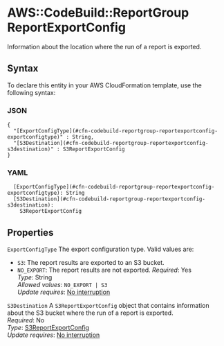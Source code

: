 # AWS::CodeBuild::ReportGroup ReportExportConfig<a name="aws-properties-codebuild-reportgroup-reportexportconfig"></a>

Information about the location where the run of a report is exported\.

## Syntax<a name="aws-properties-codebuild-reportgroup-reportexportconfig-syntax"></a>

To declare this entity in your AWS CloudFormation template, use the following syntax:

### JSON<a name="aws-properties-codebuild-reportgroup-reportexportconfig-syntax.json"></a>

```
{
  "[ExportConfigType](#cfn-codebuild-reportgroup-reportexportconfig-exportconfigtype)" : String,
  "[S3Destination](#cfn-codebuild-reportgroup-reportexportconfig-s3destination)" : S3ReportExportConfig
}
```

### YAML<a name="aws-properties-codebuild-reportgroup-reportexportconfig-syntax.yaml"></a>

```
  [ExportConfigType](#cfn-codebuild-reportgroup-reportexportconfig-exportconfigtype): String
  [S3Destination](#cfn-codebuild-reportgroup-reportexportconfig-s3destination):
    S3ReportExportConfig
```

## Properties<a name="aws-properties-codebuild-reportgroup-reportexportconfig-properties"></a>

`ExportConfigType` <a name="cfn-codebuild-reportgroup-reportexportconfig-exportconfigtype"></a>
The export configuration type\. Valid values are:

- `S3`: The report results are exported to an S3 bucket\.
- `NO_EXPORT`: The report results are not exported\.
  _Required_: Yes  
  _Type_: String  
  _Allowed values_: `NO_EXPORT | S3`  
  _Update requires_: [No interruption](https://docs.aws.amazon.com/AWSCloudFormation/latest/UserGuide/using-cfn-updating-stacks-update-behaviors.html#update-no-interrupt)

`S3Destination` <a name="cfn-codebuild-reportgroup-reportexportconfig-s3destination"></a>
A `S3ReportExportConfig` object that contains information about the S3 bucket where the run of a report is exported\.  
_Required_: No  
_Type_: [S3ReportExportConfig](aws-properties-codebuild-reportgroup-s3reportexportconfig.md)  
_Update requires_: [No interruption](https://docs.aws.amazon.com/AWSCloudFormation/latest/UserGuide/using-cfn-updating-stacks-update-behaviors.html#update-no-interrupt)
